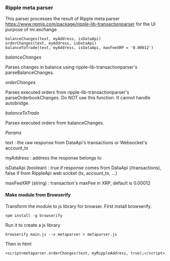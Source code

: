### Ripple meta parser
This parser processes the result of Ripple meta parser https://www.npmjs.com/package/ripple-lib-transactionparser for the UI purpose of mr.exchange

```
balanceChanges(text, myAddress, isDataApi)
orderChanges(text, myAddress, isDataApi)
balanceToTrade(text, myAddress, isDataApi, maxFeeXRP = '0.00012')
```
*balanceChanges*

Parses changes in balance using ripple-lib-transactionparser's parseBalanceChanges.

*orderChanges*

Parses executed orders from ripple-lib-transactionparser's parseOrderbookChanges.
Do NOT use this function. It cannot handle autobridge.

*balanceToTrade*

Parses executed orders from balanceChanges.

*Params*

text : the raw response from DataApi's transactions or Websocket's account_tx

myAddress : address the response belongs to

isDataApi (boolean) : true if response comes from DataApi (/transactions), false if from RippleApi web socket (tx, account_tx, ...)

maxFeeXRP (string) : transaction's maxFee in XRP, default is 0.00012

#### Make module from Browserify
Transform the module to js library for browser.
First install browserify.

```
npm install -g browserify
```

Run it to create a js library
```
browserify main.js --s metaparser > metaparser.js
```

Then in html
```
<script>metaparser.orderChanges(text, myRippleAddress, true);</script>
```

